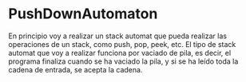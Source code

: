 # PushDownAutomaton

En principio voy a realizar un stack automat que pueda realizar las operaciones de un stack, como push, pop, peek, etc. 
El tipo de stack automat que voy a realizar funciona por vaciado de pila, es decir, el programa finaliza cuando se ha vaciado la pila,
y si se ha leído toda la cadena de entrada, se acepta la cadena.

